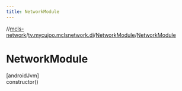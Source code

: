 ```yaml
---
title: NetworkModule
---
```

//[mcls-network](../../../index.html)/[tv.mycujoo.mclsnetwork.di](../index.html)/[NetworkModule](index.html)/[NetworkModule](-network-module.html)



# NetworkModule



[androidJvm]\
constructor()





